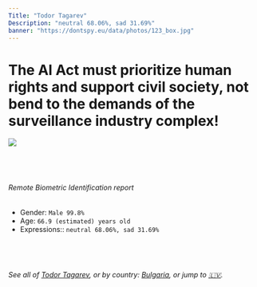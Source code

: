 ```yaml
---
Title: "Todor Tagarev"
Description: "neutral 68.06%, sad 31.69%"
banner: "https://dontspy.eu/data/photos/123_box.jpg"
---
```


# The AI Act must prioritize human rights and support civil society, not bend to the demands of the surveillance industry complex!

<link rel="stylesheet" type="text/css" href="/css/blog.css" />

<div class="is-fake" hidden>

_This image is **clearly fake**_, yet we [continue to collect them because the AI Act negotiations](/blog/why-deepfake/) are heading in a direction that will only make people's lives more complicated. For a more in-depth explanation, read: [Double threat: why losing the battle against Face Biometrics would fuel the proliferation of deepfakes](/blog/the-dual-threat-how-losing-the-biometric-battle-fuels-deepfake-proliferation/).


</div>

<!-- <img src="https://dontspy.eu/data/photos/54_box.jpg" /> -->
<img src="https://dontspy.eu/data/photos/123_box.jpg" />

## <br>

###### Remote Biometric Identification report

* <span class="label">Gender:</span> `Male 99.8%`
* <span class="label">Age:</span> `66.9 (estimated) years old`
* <span class="label">Expressions::</span> `neutral 68.06%, sad 31.69%`

## <br>

###### See all of [Todor Tagarev](/policymaker#Todor%20Tagarev), or by country: [Bulgaria](/country#Bulgaria), or jump to [🇱🇻](/x/235).

## <br>
